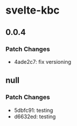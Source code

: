 # svelte-kbc

## 0.0.4

### Patch Changes

- 4ade2c7: fix versioning

## null

### Patch Changes

- 5dbfc91: testing
- d6632ed: testing
